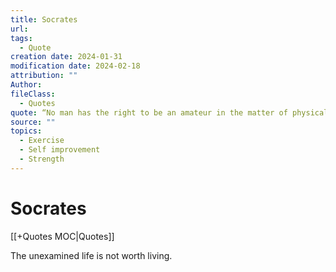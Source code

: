 ```yaml
---
title: Socrates
url: 
tags:
  - Quote
creation date: 2024-01-31
modification date: 2024-02-18
attribution: ""
Author: 
fileClass:
  - Quotes
quote: “No man has the right to be an amateur in the matter of physical training. It is a shame for a man to go through life without finding the true strength they are capable of.”
source: ""
topics:
  - Exercise
  - Self improvement
  - Strength
---
```


# Socrates

[[+Quotes MOC|Quotes]]

The unexamined life is not worth living.
